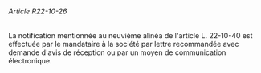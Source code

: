 ###### Article R22-10-26

La notification mentionnée au neuvième alinéa de l'article L. 22-10-40 est effectuée par le mandataire à la société par lettre recommandée avec demande d'avis de réception ou par un moyen de communication électronique.

